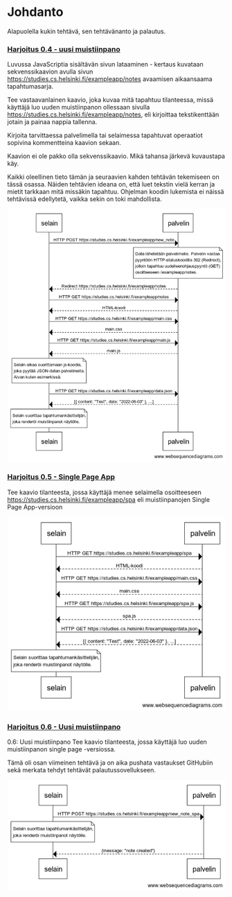 # Johdanto

Alapuolella kukin tehtävä, sen tehtävänanto ja palautus.

### <ins>**Harjoitus 0.4 - uusi muistiinpano**</ins>

Luvussa JavaScriptia sisältävän sivun lataaminen - kertaus kuvataan sekvenssikaavion avulla sivun https://studies.cs.helsinki.fi/exampleapp/notes avaamisen aikaansaama tapahtumasarja.

Tee vastaavanlainen kaavio, joka kuvaa mitä tapahtuu tilanteessa, missä käyttäjä luo uuden muistiinpanon ollessaan sivulla https://studies.cs.helsinki.fi/exampleapp/notes, eli kirjoittaa tekstikenttään jotain ja painaa nappia tallenna.

Kirjoita tarvittaessa palvelimella tai selaimessa tapahtuvat operaatiot sopivina kommentteina kaavion sekaan.

Kaavion ei ole pakko olla sekvenssikaavio. Mikä tahansa järkevä kuvaustapa käy.

Kaikki oleellinen tieto tämän ja seuraavien kahden tehtävän tekemiseen on tässä osassa. Näiden tehtävien ideana on, että luet tekstin vielä kerran ja mietit tarkkaan mitä missäkin tapahtuu. Ohjelman koodin lukemista ei näissä tehtävissä edellytetä, vaikka sekin on toki mahdollista.

![](FSO_0.4.png)

### <ins>**Harjoitus 0.5 - Single Page App**<ins>

Tee kaavio tilanteesta, jossa käyttäjä menee selaimella osoitteeseen https://studies.cs.helsinki.fi/exampleapp/spa eli muistiinpanojen Single Page App-versioon

![](FSO_0.5.png)

### <ins>**Harjoitus 0.6 - Uusi muistiinpano**<ins>

0.6: Uusi muistiinpano
Tee kaavio tilanteesta, jossa käyttäjä luo uuden muistiinpanon single page -versiossa.

Tämä oli osan viimeinen tehtävä ja on aika pushata vastaukset GitHubiin sekä merkata tehdyt tehtävät palautussovellukseen.

![](FSO_0.6.png)